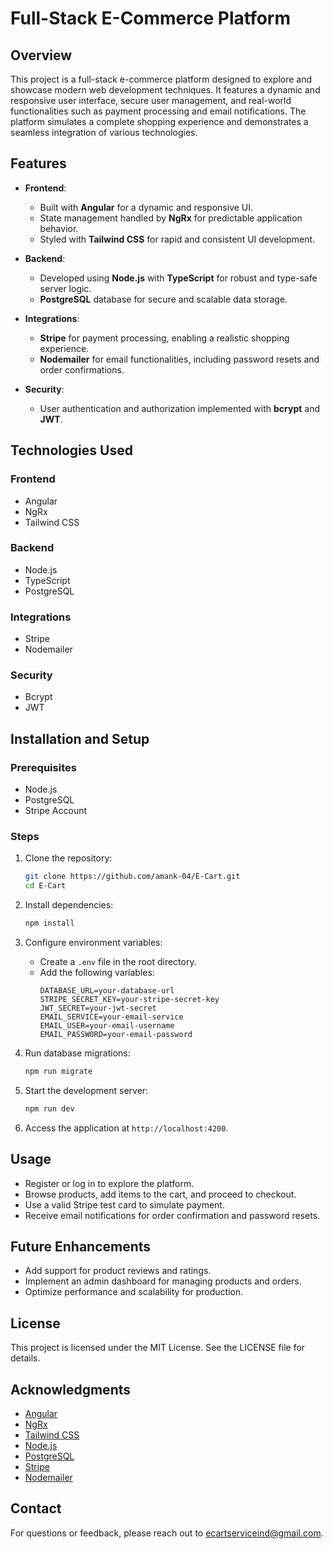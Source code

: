 # Full-Stack E-Commerce Platform

## Overview
This project is a full-stack e-commerce platform designed to explore and showcase modern web development techniques. It features a dynamic and responsive user interface, secure user management, and real-world functionalities such as payment processing and email notifications. The platform simulates a complete shopping experience and demonstrates a seamless integration of various technologies.

## Features
- **Frontend**:
  - Built with **Angular** for a dynamic and responsive UI.
  - State management handled by **NgRx** for predictable application behavior.
  - Styled with **Tailwind CSS** for rapid and consistent UI development.

- **Backend**:
  - Developed using **Node.js** with **TypeScript** for robust and type-safe server logic.
  - **PostgreSQL** database for secure and scalable data storage.

- **Integrations**:
  - **Stripe** for payment processing, enabling a realistic shopping experience.
  - **Nodemailer** for email functionalities, including password resets and order confirmations.

- **Security**:
  - User authentication and authorization implemented with **bcrypt** and **JWT**.

## Technologies Used
### Frontend
- Angular
- NgRx
- Tailwind CSS

### Backend
- Node.js
- TypeScript
- PostgreSQL

### Integrations
- Stripe
- Nodemailer

### Security
- Bcrypt
- JWT

## Installation and Setup
### Prerequisites
- Node.js
- PostgreSQL
- Stripe Account

### Steps
1. Clone the repository:
   ```bash
   git clone https://github.com/amank-04/E-Cart.git
   cd E-Cart
   ```

2. Install dependencies:
   ```bash
   npm install
   ```

3. Configure environment variables:
   - Create a `.env` file in the root directory.
   - Add the following variables:
     ```env
     DATABASE_URL=your-database-url
     STRIPE_SECRET_KEY=your-stripe-secret-key
     JWT_SECRET=your-jwt-secret
     EMAIL_SERVICE=your-email-service
     EMAIL_USER=your-email-username
     EMAIL_PASSWORD=your-email-password
     ```

4. Run database migrations:
   ```bash
   npm run migrate
   ```

5. Start the development server:
   ```bash
   npm run dev
   ```

6. Access the application at `http://localhost:4200`.

## Usage
- Register or log in to explore the platform.
- Browse products, add items to the cart, and proceed to checkout.
- Use a valid Stripe test card to simulate payment.
- Receive email notifications for order confirmation and password resets.

## Future Enhancements
- Add support for product reviews and ratings.
- Implement an admin dashboard for managing products and orders.
- Optimize performance and scalability for production.

## License
This project is licensed under the MIT License. See the LICENSE file for details.

## Acknowledgments
- [Angular](https://angular.io/)
- [NgRx](https://ngrx.io/)
- [Tailwind CSS](https://tailwindcss.com/)
- [Node.js](https://nodejs.org/)
- [PostgreSQL](https://www.postgresql.org/)
- [Stripe](https://stripe.com/)
- [Nodemailer](https://nodemailer.com/)

## Contact
For questions or feedback, please reach out to [ecartserviceind@gmail.com](mailto:ecartserviceind@gmail.com).

